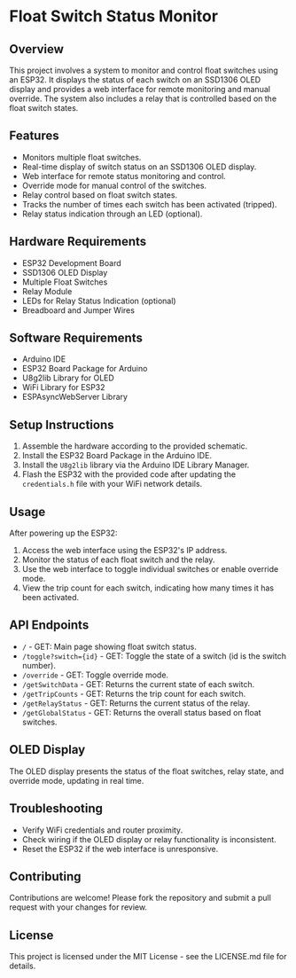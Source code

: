 # Float Switch Status Monitor

## Overview

This project involves a system to monitor and control float switches using an ESP32. It displays the status of each switch on an SSD1306 OLED display and provides a web interface for remote monitoring and manual override. The system also includes a relay that is controlled based on the float switch states.

## Features

- Monitors multiple float switches.
- Real-time display of switch status on an SSD1306 OLED display.
- Web interface for remote status monitoring and control.
- Override mode for manual control of the switches.
- Relay control based on float switch states.
- Tracks the number of times each switch has been activated (tripped).
- Relay status indication through an LED (optional).

## Hardware Requirements

- ESP32 Development Board
- SSD1306 OLED Display
- Multiple Float Switches
- Relay Module
- LEDs for Relay Status Indication (optional)
- Breadboard and Jumper Wires

## Software Requirements

- Arduino IDE
- ESP32 Board Package for Arduino
- U8g2lib Library for OLED
- WiFi Library for ESP32
- ESPAsyncWebServer Library

## Setup Instructions

1. Assemble the hardware according to the provided schematic.
2. Install the ESP32 Board Package in the Arduino IDE.
3. Install the `U8g2lib` library via the Arduino IDE Library Manager.
4. Flash the ESP32 with the provided code after updating the `credentials.h` file with your WiFi network details.

## Usage

After powering up the ESP32:

1. Access the web interface using the ESP32's IP address.
2. Monitor the status of each float switch and the relay.
3. Use the web interface to toggle individual switches or enable override mode.
4. View the trip count for each switch, indicating how many times it has been activated.

## API Endpoints

- `/` - GET: Main page showing float switch status.
- `/toggle?switch={id}` - GET: Toggle the state of a switch (id is the switch number).
- `/override` - GET: Toggle override mode.
- `/getSwitchData` - GET: Returns the current state of each switch.
- `/getTripCounts` - GET: Returns the trip count for each switch.
- `/getRelayStatus` - GET: Returns the current status of the relay.
- `/getGlobalStatus` - GET: Returns the overall status based on float switches.

## OLED Display

The OLED display presents the status of the float switches, relay state, and override mode, updating in real time.

## Troubleshooting

- Verify WiFi credentials and router proximity.
- Check wiring if the OLED display or relay functionality is inconsistent.
- Reset the ESP32 if the web interface is unresponsive.

## Contributing

Contributions are welcome! Please fork the repository and submit a pull request with your changes for review.

## License

This project is licensed under the MIT License - see the LICENSE.md file for details.
